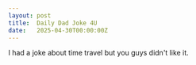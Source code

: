 ```yaml
---
layout: post
title:  Daily Dad Joke 4U
date:   2025-04-30T00:00:00Z
---
```

I had a joke about time travel but you guys didn't like it.
